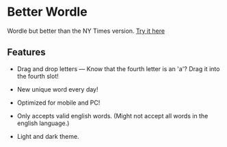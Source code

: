# Better Wordle
Wordle but better than the NY Times version.
[Try it here](https://www.frankezic.com)

## Features
- Drag and drop letters — Know that the fourth letter is an 'a'? Drag it into the fourth slot!

- New unique word every day!

- Optimized for mobile and PC!

- Only accepts valid english words. (Might not accept all words in the english language.)

- Light and dark theme.